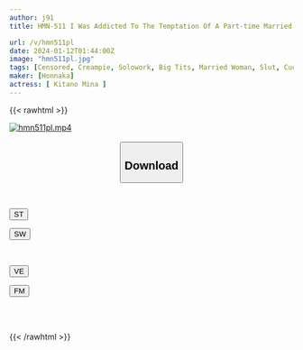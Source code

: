 ```yaml
---
author: j91
title: HMN-511 I Was Addicted To The Temptation Of A Part-time Married Woman, And For Half A Year Until I Graduated, I Secretly Had A Short-time Affair During My Part-time Job.I Had Fond Memories Of Creampieing Myself Until I Ran Out Of Sperm During A 5-hour Shift. Mina Kitano

url: /v/hmn511pl
date: 2024-01-12T01:44:00Z
image: "hmn511pl.jpg"
tags: [Censored, Creampie, Solowork, Big Tits, Married Woman, Slut, Cuckold	]
maker: [Honnaka]
actress: [ Kitano Mina ]
---
```



{{< rawhtml >}}

<div class="video" data-videoid="AMGGLOawbbFX3Lv">
    <a href="javascript:;">
        <img src="/v/hmn511pl/hmn511pl.jpg" width="WIDTH" height="HEIGHT" alt="hmn511pl.mp4" loading="lazy">
    </a>
</div>

<script type="text/javascript" src="https://j91.asia/asset/on-demand-st.js"></script>

<br>
  <link rel="stylesheet" href="https://j91.asia/asset/bs5.css">
  
  <center>
  <button class="btn btn-primary" type="button" data-bs-toggle="collapse" data-bs-target=".multi-collapse" aria-expanded="false" aria-controls="multiCollapseExample1 multiCollapseExample2"><h2>Download</h2></button></center>
</p>
<div class="row">
  <div class="col">
    <div class="collapse multi-collapse" id="multiCollapseExample1">
      <div class="card card-body">
	      	      <br>
<div class="buttons">  
<p><a href="https://streamtape.to/v/AMGGLOawbbFX3Lv" target="_blank"><button class="btn-hover color-3"><i class="fa fa-download"></i> ST</button></a></p>
<p><a href="https://flaswish.com/7c6l06y8jkes" target="_blank"><button class="btn-hover color-2"><i class="fa fa-download"></i> SW</button></a></p></div>
    </div>
  </div>
</div>
  <div class="col">
    <div class="collapse multi-collapse" id="multiCollapseExample2">
      <div class="card card-body">
	      <br>
<div class="buttons">
<p><a href="https://veev.to/d/25NQMh8bSvZIntIhVv7prH22Iu21347jF66zmyi" target="_blank"><button class="btn-hover color-9"><i class="fa fa-download"></i> VE</button></a></p>
<p><a href="https://filemoon.sx/d/28jmpo45w7p6" target="_blank"><button class="btn-hover color-8"><i class="fa fa-download"></i> FM</button></a></p></div>
<br><br>
      </div>
    </div>
  </div>
</div>

{{< /rawhtml >}}